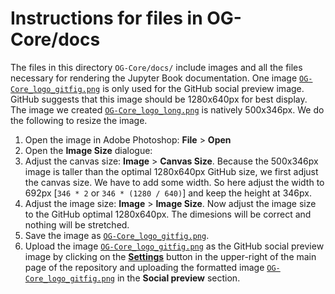 # Instructions for files in OG-Core/docs
The files in this directory `OG-Core/docs/` include images and all the files necessary for rendering the Jupyter Book documentation. One image [`OG-Core_logo_gitfig.png`](docs/OG-Core_logo_gitfig.png) is only used for the GitHub social preview image. GitHub suggests that this image should be 1280x640px for best display. The image we created [`OG-Core_logo_long.png`](docs/OG-Core_logo_long.png) is natively 500x346px. We do the following to resize the image.

1. Open the image in Adobe Photoshop: **File** > **Open**
2. Open the **Image Size** dialogue:
3. Adjust the canvas size: **Image** > **Canvas Size**. Because the 500x346px image is taller than the optimal 1280x640px GitHub size, we first adjust the canvas size. We have to add some width. So here adjust the width to 692px [`346 * 2` or `346 * (1280 / 640)`] and keep the height at 346px.
4. Adjust the image size: **Image** > **Image Size**. Now adjust the image size to the GitHub optimal 1280x640px. The dimesions will be correct and nothing will be stretched.
5. Save the image as [`OG-Core_logo_gitfig.png`](docs/OG-Core_logo_gitfig.png).
6. Upload the image [`OG-Core_logo_gitfig.png`](docs/OG-Core_logo_gitfig.png) as the GitHub social preview image by clicking on the [**Settings**](https://github.com/PSLmodels/OG-Core/settings) button in the upper-right of the main page of the repository and uploading the formatted image [`OG-Core_logo_gitfig.png`](docs/OG-Core_logo_gitfig.png) in the **Social preview** section.
